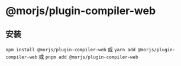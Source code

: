 # @morjs/plugin-compiler-web

## 安装

`npm install @morjs/plugin-compiler-web`
或
`yarn add @morjs/plugin-compiler-web`
或
`pnpm add @morjs/plugin-compiler-web`

